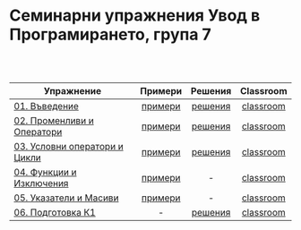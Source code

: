 # Семинарни упражнения Увод в Програмирането, група 7

<br/>
<br/>


| Упражнение | Примери | Решения | Classroom |
|------------|:-------:|:-------:|:---------:|
| [01. Въведение](01.%20%D0%92%D1%8A%D0%B2%D0%B5%D0%B4%D0%B5%D0%BD%D0%B8%D0%B5#%D1%83%D0%BF%D1%80%D0%B0%D0%B6%D0%BD%D0%B5%D0%BD%D0%B8%D0%B5-1---%D0%B2%D1%8A%D0%B2%D0%B5%D0%B4%D0%B5%D0%BD%D0%B8%D0%B5) | [примери](01.%20%D0%92%D1%8A%D0%B2%D0%B5%D0%B4%D0%B5%D0%BD%D0%B8%D0%B5/examples) | [решения](01.%20%D0%92%D1%8A%D0%B2%D0%B5%D0%B4%D0%B5%D0%BD%D0%B8%D0%B5/solutions) | [classroom](https://classroom.github.com/a/6K0Oz_P_) |
| [02. Променливи и Оператори](02.%20%D0%9F%D1%80%D0%BE%D0%BC%D0%B5%D0%BD%D0%BB%D0%B8%D0%B2%D0%B8%20%D0%B8%20%D0%9E%D0%BF%D0%B5%D1%80%D0%B0%D1%82%D0%BE%D1%80%D0%B8#%D1%83%D0%BF%D1%80%D0%B0%D0%B6%D0%BD%D0%B5%D0%BD%D0%B8%D0%B5-2---%D0%BF%D1%80%D0%BE%D0%BC%D0%B5%D0%BD%D0%BB%D0%B8%D0%B2%D0%B8-%D0%B8-%D0%BE%D0%BF%D0%B5%D1%80%D0%B0%D1%82%D0%BE%D1%80%D0%B8) | [примери](02.%20%D0%9F%D1%80%D0%BE%D0%BC%D0%B5%D0%BD%D0%BB%D0%B8%D0%B2%D0%B8%20%D0%B8%20%D0%9E%D0%BF%D0%B5%D1%80%D0%B0%D1%82%D0%BE%D1%80%D0%B8/examples) | [решения](02.%20%D0%9F%D1%80%D0%BE%D0%BC%D0%B5%D0%BD%D0%BB%D0%B8%D0%B2%D0%B8%20%D0%B8%20%D0%9E%D0%BF%D0%B5%D1%80%D0%B0%D1%82%D0%BE%D1%80%D0%B8/solutions) | [classroom](https://classroom.github.com/a/nm8wIHJ_) |
| [03. Условни оператори и Цикли](03.%20%D0%A3%D1%81%D0%BB%D0%BE%D0%B2%D0%BD%D0%B8%20%D0%BE%D0%BF%D0%B5%D1%80%D0%B0%D1%82%D0%BE%D1%80%D0%B8%20%D0%B8%20%D0%A6%D0%B8%D0%BA%D0%BB%D0%B8#%D1%83%D0%BF%D1%80%D0%B0%D0%B6%D0%BD%D0%B5%D0%BD%D0%B8%D0%B5-3---%D1%83%D1%81%D0%BB%D0%BE%D0%B2%D0%BD%D0%B8-%D0%BE%D0%BF%D0%B5%D1%80%D0%B0%D1%82%D0%BE%D1%80%D0%B8-%D0%B8-%D1%86%D0%B8%D0%BA%D0%BB%D0%B8) | [примери](03.%20%D0%A3%D1%81%D0%BB%D0%BE%D0%B2%D0%BD%D0%B8%20%D0%BE%D0%BF%D0%B5%D1%80%D0%B0%D1%82%D0%BE%D1%80%D0%B8%20%D0%B8%20%D0%A6%D0%B8%D0%BA%D0%BB%D0%B8/examples) | [решения](03.%20%D0%A3%D1%81%D0%BB%D0%BE%D0%B2%D0%BD%D0%B8%20%D0%BE%D0%BF%D0%B5%D1%80%D0%B0%D1%82%D0%BE%D1%80%D0%B8%20%D0%B8%20%D0%A6%D0%B8%D0%BA%D0%BB%D0%B8/solutions) | [classroom](https://classroom.github.com/a/2qwyLxh2) |
| [04. Функции и Изключения](04.%20%D0%A4%D1%83%D0%BD%D0%BA%D1%86%D0%B8%D0%B8#%D1%83%D0%BF%D1%80%D0%B0%D0%B6%D0%BD%D0%B5%D0%BD%D0%B8%D0%B5-4---%D1%84%D1%83%D0%BD%D0%BA%D1%86%D0%B8%D0%B8-%D0%B8-%D0%B8%D0%B7%D0%BA%D0%BB%D1%8E%D1%87%D0%B5%D0%BD%D0%B8%D1%8F) | [примери](04.%20%D0%A4%D1%83%D0%BD%D0%BA%D1%86%D0%B8%D0%B8/examples) | - | [classroom](https://classroom.github.com/a/NX6grbg4) |
| [05. Указатели и Масиви](05.%20%D0%A3%D0%BA%D0%B0%D0%B7%D0%B0%D1%82%D0%B5%D0%BB%D0%B8%20%D0%B8%20%D0%9C%D0%B0%D1%81%D0%B8%D0%B2%D0%B8#%D1%83%D0%BF%D1%80%D0%B0%D0%B6%D0%BD%D0%B5%D0%BD%D0%B8%D0%B5-5---%D1%83%D0%BA%D0%B0%D0%B7%D0%B0%D1%82%D0%B5%D0%BB%D0%B8-%D0%B8-%D0%BC%D0%B0%D1%81%D0%B8%D0%B2%D0%B8) | [примери](05.%20%D0%A3%D0%BA%D0%B0%D0%B7%D0%B0%D1%82%D0%B5%D0%BB%D0%B8%20%D0%B8%20%D0%9C%D0%B0%D1%81%D0%B8%D0%B2%D0%B8/examples.cpp) | - | [classroom](https://classroom.github.com/a/9CVWA2ZX) |
| [06. Подготовка К1](06.%20%D0%9F%D0%BE%D0%B4%D0%B3%D0%BE%D1%82%D0%BE%D0%B2%D0%BA%D0%B0%20%D0%9A1) | - | [решения](06.%20%D0%9F%D0%BE%D0%B4%D0%B3%D0%BE%D1%82%D0%BE%D0%B2%D0%BA%D0%B0%20%D0%9A1/solutions) | [classroom](https://classroom.github.com/a/ce0m64au) |
